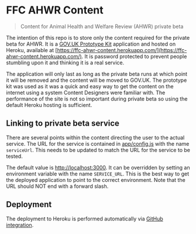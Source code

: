 # FFC AHWR Content

> Content for Animal Health and Welfare Review (AHWR) private beta

The intention of this repo is to store only the content required for the
private beta for AHWR. It is a
[GOV.UK Prototype Kit](https://govuk-prototype-kit.herokuapp.com/docs)
application and hosted on Heroku, available at
[https://ffc-ahwr-content.herokuapp.com/](https://ffc-ahwr-content.herokuapp.com/).
It is password protected to prevent people stumbling upon it and thinking it is
a real service.

The application will only last as long as the private beta runs at which point
it will be removed and the content will be moved to GOV.UK. The prototype kit
was used as it was a quick and easy way to get the content on the internet
using a system Content Designers were familiar with. The performance of the
site is not so important during private beta so using the default Heroku
hosting is sufficient.

## Linking to private beta service

There are several points within the content directing the user to the actual
service. The URL for the service is contained in [app/config.js](app/config.js)
with the name `serviceUrl`. This needs to be updated to match the URL for the
service to be tested.

The default value is [http://localhost:3000](http://localhost:3000). It can be
overridden by setting an environment variable with the name `SERVICE_URL`. This
is the best way to get the deployed application to point to the correct
environment. Note that the URL should NOT end with a forward slash.

## Deployment

The deployment to Heroku is performed automatically via
[GitHub integration](https://devcenter.heroku.com/articles/github-integration).
